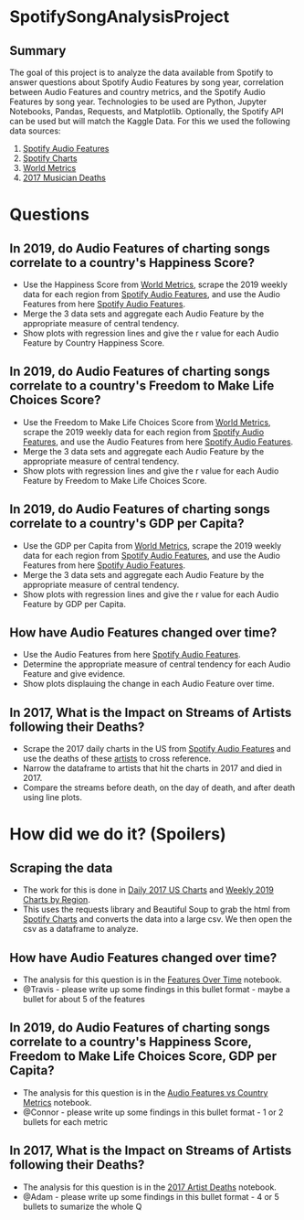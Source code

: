 # SpotifySongAnalysisProject

## Summary
The goal of this project is to analyze the data available from Spotify to answer questions about Spotify Audio Features by song year, correlation between Audio Features and country metrics, and the Spotify Audio Features by song year. Technologies to be used are Python, Jupyter Notebooks, Pandas, Requests, and Matplotlib. Optionally, the Spotify API can be used but will match the Kaggle Data. For this we used the following data sources:

1. [Spotify Audio Features](https://www.kaggle.com/yamaerenay/spotify-dataset-19212020-160k-tracks)
2. [Spotify Charts](https://spotifycharts.com/regional)
3. [World Metrics](https://www.kaggle.com/unsdsn/world-happiness)
4. [2017 Musician Deaths](https://en.wikipedia.org/wiki/List_of_2017_deaths_in_rock_and_roll)

# Questions

## In 2019, do Audio Features of charting songs correlate to a country's Happiness Score?

* Use the Happiness Score from [World Metrics](https://www.kaggle.com/unsdsn/world-happiness), scrape the 2019 weekly data for each region from [Spotify Audio Features](https://www.kaggle.com/yamaerenay/spotify-dataset-19212020-160k-tracks), and use the Audio Features from here [Spotify Audio Features](https://www.kaggle.com/yamaerenay/spotify-dataset-19212020-160k-tracks).
* Merge the 3 data sets and aggregate each Audio Feature by the appropriate measure of central tendency.
* Show plots with regression lines and give the r value for each Audio Feature by Country Happiness Score.


## In 2019, do Audio Features of charting songs correlate to a country's Freedom to Make Life Choices Score?

* Use the Freedom to Make Life Choices Score from [World Metrics](https://www.kaggle.com/unsdsn/world-happiness), scrape the 2019 weekly data for each region from [Spotify Audio Features](https://www.kaggle.com/yamaerenay/spotify-dataset-19212020-160k-tracks), and use the Audio Features from here [Spotify Audio Features](https://www.kaggle.com/yamaerenay/spotify-dataset-19212020-160k-tracks).
* Merge the 3 data sets and aggregate each Audio Feature by the appropriate measure of central tendency.
* Show plots with regression lines and give the r value for each Audio Feature by Freedom to Make Life Choices Score.

## In 2019, do Audio Features of charting songs correlate to a country's GDP per Capita?

* Use the GDP per Capita from [World Metrics](https://www.kaggle.com/unsdsn/world-happiness), scrape the 2019 weekly data for each region from [Spotify Audio Features](https://www.kaggle.com/yamaerenay/spotify-dataset-19212020-160k-tracks), and use the Audio Features from here [Spotify Audio Features](https://www.kaggle.com/yamaerenay/spotify-dataset-19212020-160k-tracks).
* Merge the 3 data sets and aggregate each Audio Feature by the appropriate measure of central tendency.
* Show plots with regression lines and give the r value for each Audio Feature by GDP per Capita.

## How have Audio Features changed over time?

* Use the Audio Features from here [Spotify Audio Features](https://www.kaggle.com/yamaerenay/spotify-dataset-19212020-160k-tracks).
* Determine the appropriate measure of central tendency for each Audio Feature and give evidence.
* Show plots displauing the change in each Audio Feature over time.

## In 2017, What is the Impact on Streams of Artists following their Deaths?

* Scrape the 2017 daily charts in the US from [Spotify Audio Features](https://www.kaggle.com/yamaerenay/spotify-dataset-19212020-160k-tracks) and use the deaths of these [artists](https://en.wikipedia.org/wiki/List_of_2017_deaths_in_rock_and_roll) to cross reference.
* Narrow the dataframe to artists that hit the charts in 2017 and died in 2017.
* Compare the streams before death, on the day of death, and after death using line plots.

# How did we do it? (Spoilers)

## Scraping the data
* The work for this is done in [Daily 2017 US Charts](2017-daily-us-charts.ipynb) and [Weekly 2019 Charts by Region](2019-weekly-regional-charts.ipynb).
* This uses the requests library and Beautiful Soup to grab the html from [Spotify Charts](https://spotifycharts.com/regional) and converts the data into a large csv. We then open the csv as a dataframe to analyze.

## How have Audio Features changed over time?

* The analysis for this question is in the [Features Over Time](metrics_over_time.ipynb) notebook.
* @Travis - please write up some findings in this bullet format - maybe a bullet for about 5 of the features

## In 2019, do Audio Features of charting songs correlate to a country's Happiness Score, Freedom to Make Life Choices Score, GDP per Capita?

* The analysis for this question is in the [Audio Features vs Country Metrics](CountryHappinessAnalysis.ipynb) notebook.
* @Connor - please write up some findings in this bullet format - 1 or 2 bullets for each metric

## In 2017, What is the Impact on Streams of Artists following their Deaths?
* The analysis for this question is in the [2017 Artist Deaths](2017DailyUSDF.ipynb) notebook.
* @Adam - please write up some findings in this bullet format - 4 or 5 bullets to sumarize the whole Q
